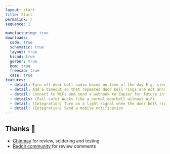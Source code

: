 ```yaml
---
layout: start
title: Start
permalink: /
sequence: 1

manufacturing: true
downloads:
  code: true
  schematic: true
  layout: true
  kicad: true
  gerber: true
  bom: true
  freecad: true
  case: true
features:
  - detail: Turn off door bell audio based on time of the day E.g. sleeping
  - detail: Add a timeout so that repeated door bell rings are not annoying
  - detail: Connect to WiFi and send a webhook to Zapier for future integrations
  - details: (Fail-safe) Works like a normal doorbell without WiFi
  - detail: (Integration) Turn on a light signal when the door bell rings and the sound is off E.g. in a Zoom call
  - detail: (Integration) Send a mobile notification
---
```


## Thanks 🤗

- [Chinmay](https://chinmay.audio/) for review, soldering and testing
- [Reddit community](https://www.reddit.com/r/PrintedCircuitBoard/comments/1ag6j6m/review_request_esp32c3_based_board_to_retrofit_a/) for review comments
